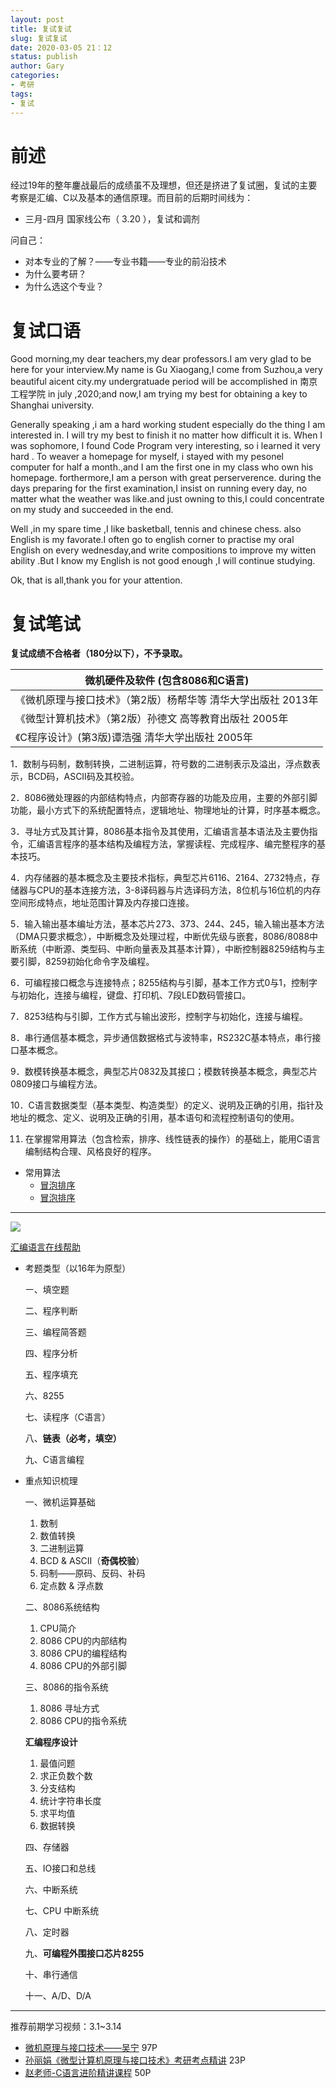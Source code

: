 ```yaml
---
layout: post
title: 复试复试
slug: 复试复试
date: 2020-03-05 21：12
status: publish
author: Gary
categories: 
- 考研
tags: 
- 复试
---
```


# 前述

经过19年的整年鏖战最后的成绩虽不及理想，但还是挤进了复试圈，复试的主要考察是汇编、C以及基本的通信原理。而目前的后期时间线为：

- 三月-四月 国家线公布（ 3.20 ），复试和调剂

<i class="fa fa-question"></i>问自己：

- 对本专业的了解？——专业书籍——专业的前沿技术
- 为什么要考研？
- 为什么选这个专业？

# 复试口语

Good morning,my dear teachers,my dear professors.I am very glad to be here for your interview.My name is Gu Xiaogang,I come from Suzhou,a very beautiful aicent city.my undergratuade period will be accomplished in 南京工程学院 in july ,2020;and now,I am trying my best for obtaining a key to Shanghai university.

Generally speaking ,i am a hard working student especially do the thing I am interested in. I will try my best to finish it no matter how difficult it is. When I was sophomore, I found Code Program very interesting, so i learned it very hard . To weaver a homepage for myself, i stayed with my pesonel computer for half a month.,and I am the first one in my class who own his homepage. forthermore,I am a person with great perserverence. during the days preparing for the first examination,I insist on running every day, no matter what the weather was like.and just owning to this,I could concentrate on my study and succeeded in the end.

Well ,in my spare time ,I like basketball, tennis and chinese chess. also English is my favorate.I often go to english corner to practise my oral English on every wednesday,and write compositions to improve my witten ability .But I know my English is not good enough ,I will continue studying.

Ok, that is all,thank you for your attention.


# 复试笔试

**复试成绩不合格者（180分以下），不予录取。**

| 微机硬件及软件 (包含8086和C语言)                             |
| ------------------------------------------------------------ |
| 《微机原理与接口技术》（第2版）杨帮华等 清华大学出版社 2013年 |
| 《微型计算机技术》（第2版）孙德文 高等教育出版社 2005年      |
| 《C程序设计》(第3版)谭浩强 清华大学出版社  2005年            |

1．数制与码制，数制转换，二进制运算，符号数的二进制表示及溢出，浮点数表示，BCD码，ASCII码及其校验。

2．8086微处理器的内部结构特点，内部寄存器的功能及应用，主要的外部引脚功能，最小方式下的系统配置特点，逻辑地址、物理地址的计算，时序基本概念。

3．寻址方式及其计算，8086基本指令及其使用，汇编语言基本语法及主要伪指令，汇编语言程序的基本结构及编程方法，掌握读程、完成程序、编完整程序的基本技巧。

4．内存储器的基本概念及主要技术指标，典型芯片6116、2164、2732特点，存储器与CPU的基本连接方法，3-8译码器与片选译码方法，8位机与16位机的内存空间形成特点，地址范围计算及内存接口连接。

5．输入输出基本编址方法，基本芯片273、373、244、245，输入输出基本方法（DMA只要求概念），中断概念及处理过程，中断优先级与嵌套，8086/8088中断系统（中断源、类型码、中断向量表及其基本计算），中断控制器8259结构与主要引脚，8259初始化命令字及编程。

6．可编程接口概念与连接特点；8255结构与引脚，基本工作方式0与1，控制字与初始化，连接与编程，键盘、打印机、7段LED数码管接口。

7．8253结构与引脚，工作方式与输出波形，控制字与初始化，连接与编程。

8．串行通信基本概念，异步通信数据格式与波特率，RS232C基本特点，串行接口基本概念。

9．数模转换基本概念，典型芯片0832及其接口；模数转换基本概念，典型芯片0809接口与编程方法。

10．C语言数据类型（基本类型、构造类型）的定义、说明及正确的引用，指针及地址的概念、定义、说明及正确的引用，基本语句和流程控制语句的使用。

11. 在掌握常用算法（包含检索，排序、线性链表的操作）的基础上，能用C语言编制结构合理、风格良好的程序。
- 常用算法
  - [冒泡排序](https://blog.csdn.net/Zzwtyds/article/details/76155893)
  - [冒泡排序](https://zhuanlan.zhihu.com/p/92385776)

---

![](https://i.loli.net/2020/03/06/PkpGV7UwWEfaTls.jpg)

<i class="fa fa-microchip"></i>[汇编语言在线帮助](https://sites.google.com/site/huibianyuyanzaixianbangzhu/)

- 考题类型（以16年为原型）

  ㇐、填空题

  二、程序判断

  三、编程简答题

  四、程序分析

  五、程序填充

  六、8255

  七、读程序（C语言）

  八、**链表（必考，填空）**

  九、C语言编程

- 重点知识梳理

  一、微机运算基础

  1. 数制
  2. 数值转换
  3. 二进制运算
  4. BCD & ASCII（**奇偶校验**）
  5. 码制——原码、反码、补码
  6. 定点数 & 浮点数

  二、8086系统结构

  1. CPU简介
  2. 8086 CPU的内部结构
  3. 8086 CPU的编程结构
  4. 8086 CPU的外部引脚
  
  三、8086的指令系统
  
  1. 8086 寻址方式
  2. 8086 CPU的指令系统
  
  **汇编程序设计**
  
  1. 最值问题
  2. 求正负数个数
  3. 分支结构
  4. 统计字符串长度
  5. 求平均值
  6. 数据转换
  
  四、存储器
  
  五、IO接口和总线
  
  六、中断系统
  
  七、CPU 中断系统
  
  八、定时器
  
  九、**可编程外围接口芯片8255**
  
  十、串行通信
  
  十一、A/D、D/A

---

推荐前期学习视频：3.1~3.14

- [微机原理与接口技术——吴宁](https://www.bilibili.com/video/av25962916) 97P
- [孙丽娟《微型计算机原理与接口技术》考研考点精讲](https://www.bilibili.com/video/av8912554) 23P
- [赵老师-C语言进阶精讲课程](https://www.bilibili.com/video/av24024521) 50P

<head>  
    <script defer src="https://use.fontawesome.com/releases/v5.0.13/js/all.js"></script>  
    <script defer src="https://use.fontawesome.com/releases/v5.0.13/js/v4-shims.js"></script>  
</head>  
<link rel="stylesheet" href="https://use.fontawesome.com/releases/v5.0.13/css/all.css">